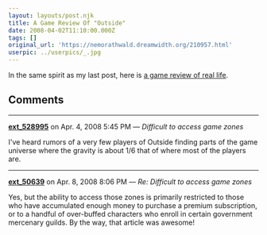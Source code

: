 ```yaml
---
layout: layouts/post.njk
title: A Game Review Of "Outside"
date: 2008-04-02T11:10:00.000Z
tags: []
original_url: 'https://nemorathwald.dreamwidth.org/210957.html'
userpic: ../userpics/_.jpg
---
```

In the same spirit as my last post, here is [a game review of real life](http://www.metafilter.com/70365/The-Myth-of-the-Media-Myth-Games-and-NonGamers#2063862).

## Comments

---

**[ext_528995](https://www.dreamwidth.org/users/ext_528995)** on Apr. 4, 2008 5:45 PM — *Difficult to access game zones*

I've heard rumors of a very few players of Outside finding parts of the game universe where the gravity is about 1/6 that of where most of the players are.

---

**[ext_50639](https://www.dreamwidth.org/users/ext_50639)** on Apr. 8, 2008 8:06 PM — *Re: Difficult to access game zones*

Yes, but the ability to access those zones is primarily restricted to those who have accumulated enough money to purchase a premium subscription, or to a handful of over-buffed characters who enroll in certain government mercenary guilds. By the way, that article was awesome!
